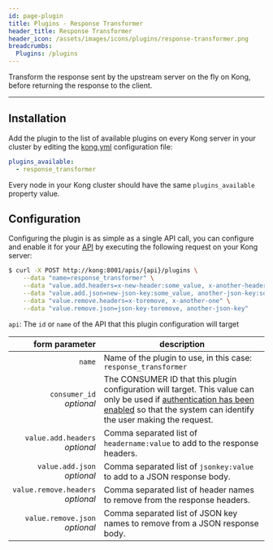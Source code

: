 ```yaml
---
id: page-plugin
title: Plugins - Response Transformer
header_title: Response Transformer
header_icon: /assets/images/icons/plugins/response-transformer.png
breadcrumbs:
  Plugins: /plugins
---
```


Transform the response sent by the upstream server on the fly on Kong, before returning the response to the client.

----

## Installation

Add the plugin to the list of available plugins on every Kong server in your cluster by editing the [kong.yml][configuration] configuration file:

```yaml
plugins_available:
  - response_transformer
```

Every node in your Kong cluster should have the same `plugins_available` property value.

## Configuration

Configuring the plugin is as simple as a single API call, you can configure and enable it for your [API][api-object] by executing the following request on your Kong server:

```bash
$ curl -X POST http://kong:8001/apis/{api}/plugins \
    --data "name=response_transformer" \
    --data "value.add.headers=x-new-header:some_value, x-another-header:some_value" \
    --data "value.add.json=new-json-key:some_value, another-json-key:some_value" \
    --data "value.remove.headers=x-toremove, x-another-one" \
    --data "value.remove.json=json-key-toremove, another-json-key"
```

`api`: The `id` or `name` of the API that this plugin configuration will target

form parameter                        | description
---:                                  | ---
`name`                                | Name of the plugin to use, in this case: `response_transformer`
`consumer_id`<br>*optional*           | The CONSUMER ID that this plugin configuration will target. This value can only be used if [authentication has been enabled][faq-authentication] so that the system can identify the user making the request.
`value.add.headers`<br>*optional*     | Comma separated list of `headername:value` to add to the response headers.
`value.add.json`<br>*optional*        | Comma separated list of `jsonkey:value` to add to a JSON response body.
`value.remove.headers`<br>*optional*  | Comma separated list of header names to remove from the response headers.
`value.remove.json`<br>*optional*     | Comma separated list of JSON key names to remove from a JSON response body.

[api-object]: /docs/{{site.data.kong_latest.release}}/admin-api/#api-object
[configuration]: /docs/{{site.data.kong_latest.release}}/configuration
[faq-authentication]: /about/faq/#how-can-i-add-an-authentication-layer-on-a-microservice/api?
